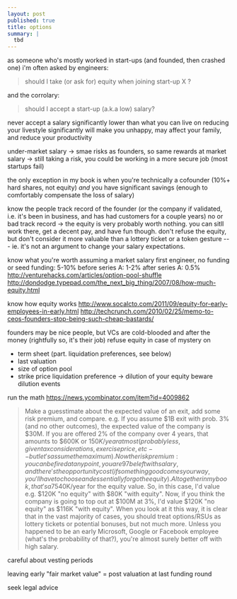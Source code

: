 ```yaml
---
layout: post
published: true
title: options
summary: |
  tbd
---
```


as someone who's mostly worked in start-ups (and founded, then crashed one)
i'm often asked by engineers:

> should I take (or ask for) equity when joining start-up X ?

and the corrolary:

> should I accept a start-up (a.k.a low) salary?

never accept a salary significantly lower than what you can live on
reducing your livestyle significantly will make you unhappy, may affect your
family, and reduce your productivity

under-market salary -> smae risks as founders, so same rewards
at market salary -> still taking a risk, you could be working in a more secure
job (most startups fail)

the only exception in my book is when you're technically a cofounder (10%+
hard shares, not equity) _and_ you have significant savings (enough to
comfortably compensate the loss of salary)

know the people
track record of the founder (or the company if validated, i.e. it's been in business, and has
had customers for a couple years)
no or bad track record -> the equity is very probably worth nothing.
you can sitll work there, get a decent pay, and have fun though.
don't refuse the equity, but don't consider it more valuable than a lottery
ticket or a token gesture --- ie. it's not an argument to change your salary
expectations.

know what you're worth
assuming a market salary
first engineer, no funding or seed funding: 5-10%
before series A: 1-2%
after series A: 0.5%
http://venturehacks.com/articles/option-pool-shuffle
http://dondodge.typepad.com/the_next_big_thing/2007/08/how-much-equity.html

know how equity works
http://www.socalcto.com/2011/09/equity-for-early-employees-in-early.html
http://techcrunch.com/2010/02/25/memo-to-ceos-founders-stop-being-such-cheap-bastards/

founders may be nice people,
but VCs are cold-blooded and after the money (rightfully so, it's their job)
refuse equity in case of mystery on
- term sheet (part. liquidation preferences, see below)
- last valuation
- size of option pool
- strike price
liquidation preference -> dilution of your equity
beware dilution events


run the math
https://news.ycombinator.com/item?id=4009862

> Make a guesstimate about the expected value of an exit, add some risk premium,
> and compare. e.g.
> If you assume $1B exit with prob. 3% (and no other outcomes), the expected value
> of the company is $30M. If you are offered 2% of the company over 4 years, that
> amounts to $600K or $150K/year at most (probably less, given tax considerations,
> exercise price, etc -- but let's assume the maximum).
> Now the risk premium: you can be fired at any point, you are 97% likely to only
> be left with salary, and there's the opportunity cost (if something good comes
> your way, you'll have to choose and essentially forgo the equity). Altogether in
> my book, that's a 75% risk premium. It's down to ~$40K/year for the equity
> value.
> So, in this case, I'd value e.g. $120K "no equity" with $80K "with equity".
> Now, if you think the company is going to top out at $100M at 3%, I'd value
> $120K "no equity" as $116K "with equity".
> When you look at it this way, it is clear that in the vast majority of cases,
> you should treat options/RSUs as lottery tickets or potential bonuses, but not
> much more.
> Unless you happened to be an early Microsoft, Google or Facebook employee
> (what's the probability of that?), you're almost surely better off with high
> salary.


careful about vesting periods

leaving early
"fair market value" = post valuation at last funding round

seek legal advice
